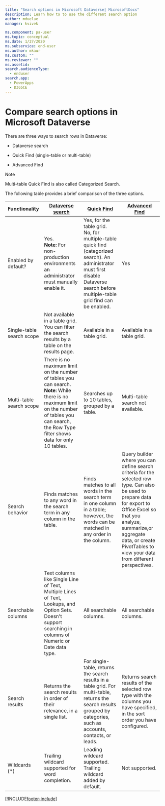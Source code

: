 ```yaml
---
title: "Search options in Microsoft Dataverse| MicrosoftDocs"
description: Learn how to to use the different search option
author: mduelae
manager: kvivek

ms.component: pa-user
ms.topic: conceptual
ms.date: 1/27/2020
ms.subservice: end-user
ms.author: mkaur
ms.custom: ""
ms.reviewer: ""
ms.assetid: 
search.audienceType: 
  - enduser
search.app: 
  - PowerApps
  - D365CE
---
```


# Compare search options in Microsoft Dataverse

There are three ways to search rows in Dataverse:

-   Dataverse search   
  
-   Quick Find (single-table or multi-table)  

-   Advanced Find

> [!NOTE]
> Multi-table Quick Find is also called Categorized Search. 
  
The following table provides a brief comparison of the three options.

|Functionality|[Dataverse search](relevance-search.md)|[Quick Find](quick-find.md)|[Advanced Find](advanced-find.md)|  
|-------------------|---------------------------|----------------|-------------------|  
|Enabled by default?|Yes. </br> **Note:** For non-production environments an administrator must manually enable it.|Yes, for the table grid. </br> No, for multiple-table quick find (categorized search). An administrator must first disable Dataverse search before multiple-table grid find can be enabled.|Yes|  
|Single-table search scope|Not available in a table grid. You can filter the search results by a table on the results page.|Available in a table grid.|Available in a table grid.|  
|Multi-table search scope|There is no maximum limit on the number of tables you can search. **Note:**  While there is no maximum limit on the number of tables you can search, the Row Type filter shows data for only 10 tables.|Searches up to 10 tables, grouped by a table.|Multi-table search not available.|  
|Search behavior|Finds matches to any word in the search term in any column in the table.|Finds matches to all words in the search term in one column in a table; however, the words can be matched in any order in the column.|Query builder where you can define search criteria for the selected row type. Can also be used to prepare data for export to Office Excel so that you analyze, summarize,or aggregate data, or create PivotTables to view your data from different perspectives.|  
|Searchable columns|Text columns like Single Line of Text, Multiple Lines of Text, Lookups, and Option Sets. Doesn't support searching in columns of Numeric or Date data type.|All searchable columns.|All searchable columns.|  
|Search results|Returns the search results in order of their relevance, in a single list.|For single-table, returns the search results in a table grid. For multi-table, returns the search results grouped by categories, such as accounts, contacts, or leads.|Returns search results of the selected row type with the columns you have specified, in the sort order you have configured.|
|Wildcards (*)|Trailing wildcard supported for word completion.|Leading wildcard supported. Trailing wildcard added by default.|Not supported.|  


[!INCLUDE[footer-include](../includes/footer-banner.md)]
